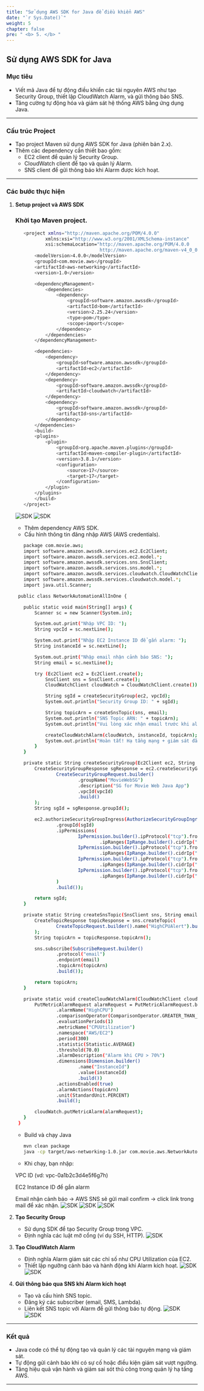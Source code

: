 ```yaml
---
title: "Sử dụng AWS SDK for Java để điều khiển AWS"
date: "`r Sys.Date()`"
weight: 5
chapter: false
pre: " <b> 5. </b> "
---
```


##  Sử dụng AWS SDK for Java

### Mục tiêu

- Viết mã Java để tự động điều khiển các tài nguyên AWS như tạo Security Group, thiết lập CloudWatch Alarm, và gửi thông báo SNS.  
- Tăng cường tự động hóa và giám sát hệ thống AWS bằng ứng dụng Java.

---

### Cấu trúc Project

- Tạo project Maven sử dụng AWS SDK for Java (phiên bản 2.x).  
- Thêm các dependency cần thiết bao gồm:  
  - EC2 client để quản lý Security Group.  
  - CloudWatch client để tạo và quản lý Alarm.  
  - SNS client để gửi thông báo khi Alarm được kích hoạt.

---

### Các bước thực hiện

1. **Setup project và AWS SDK**  
   ### Khởi tạo Maven project. 
   ```bash
      <project xmlns="http://maven.apache.org/POM/4.0.0" 
              xmlns:xsi="http://www.w3.org/2001/XMLSchema-instance"
              xsi:schemaLocation="http://maven.apache.org/POM/4.0.0 
                                  http://maven.apache.org/maven-v4_0_0.xsd">
          <modelVersion>4.0.0</modelVersion>
          <groupId>com.movie.aws</groupId>
          <artifactId>aws-networking</artifactId>
          <version>1.0</version>

          <dependencyManagement>
              <dependencies>
                  <dependency>
                      <groupId>software.amazon.awssdk</groupId>
                      <artifactId>bom</artifactId>
                      <version>2.25.24</version>
                      <type>pom</type>
                      <scope>import</scope>
                  </dependency>
              </dependencies>
          </dependencyManagement>

          <dependencies>
              <dependency>
                  <groupId>software.amazon.awssdk</groupId>
                  <artifactId>ec2</artifactId>
              </dependency>
              <dependency>
                  <groupId>software.amazon.awssdk</groupId>
                  <artifactId>cloudwatch</artifactId>
              </dependency>
              <dependency>
                  <groupId>software.amazon.awssdk</groupId>
                  <artifactId>sns</artifactId>
              </dependency>
          </dependencies>
          <build>
          <plugins>
              <plugin>
                  <groupId>org.apache.maven.plugins</groupId>
                  <artifactId>maven-compiler-plugin</artifactId>
                  <version>3.8.1</version>
                  <configuration>
                      <source>17</source>
                      <target>17</target>
                  </configuration>
              </plugin>
          </plugins>
          </build>
      </project>

     ``` 
   ![SDK](/images/5.sdk/5.1.png) 
   ![SDK](/images/5.sdk/5.2.png) 
   - Thêm dependency AWS SDK.  
   - Cấu hình thông tin đăng nhập AWS (AWS credentials).
   ```bash
      package com.movie.aws;
      import software.amazon.awssdk.services.ec2.Ec2Client;
      import software.amazon.awssdk.services.ec2.model.*;
      import software.amazon.awssdk.services.sns.SnsClient;
      import software.amazon.awssdk.services.sns.model.*;
      import software.amazon.awssdk.services.cloudwatch.CloudWatchClient;
      import software.amazon.awssdk.services.cloudwatch.model.*;
      import java.util.Scanner;

    public class NetworkAutomationAllInOne {

      public static void main(String[] args) {
          Scanner sc = new Scanner(System.in);

          System.out.print("Nhập VPC ID: ");
          String vpcId = sc.nextLine();

          System.out.print("Nhập EC2 Instance ID để gắn alarm: ");
          String instanceId = sc.nextLine();

          System.out.print("Nhập email nhận cảnh báo SNS: ");
          String email = sc.nextLine();

          try (Ec2Client ec2 = Ec2Client.create();
              SnsClient sns = SnsClient.create();
              CloudWatchClient cloudWatch = CloudWatchClient.create()) {

              String sgId = createSecurityGroup(ec2, vpcId);
              System.out.println("Security Group ID: " + sgId);

              String topicArn = createSnsTopic(sns, email);
              System.out.println("SNS Topic ARN: " + topicArn);
              System.out.println("Vui lòng xác nhận email trước khi alarm hoạt động.");

              createCloudWatchAlarm(cloudWatch, instanceId, topicArn);
              System.out.println("Hoàn tất! Hạ tầng mạng + giám sát đã được cấu hình.");
          }
      }

      private static String createSecurityGroup(Ec2Client ec2, String vpcId) {
          CreateSecurityGroupResponse sgResponse = ec2.createSecurityGroup(
                  CreateSecurityGroupRequest.builder()
                          .groupName("MovieWebSG")
                          .description("SG for Movie Web Java App")
                          .vpcId(vpcId)
                          .build()
          );
          String sgId = sgResponse.groupId();

          ec2.authorizeSecurityGroupIngress(AuthorizeSecurityGroupIngressRequest.builder()
                  .groupId(sgId)
                  .ipPermissions(
                          IpPermission.builder().ipProtocol("tcp").fromPort(22).toPort(22)
                                  .ipRanges(IpRange.builder().cidrIp("0.0.0.0/0").build()).build(),
                          IpPermission.builder().ipProtocol("tcp").fromPort(80).toPort(80)
                                  .ipRanges(IpRange.builder().cidrIp("0.0.0.0/0").build()).build(),
                          IpPermission.builder().ipProtocol("tcp").fromPort(443).toPort(443)
                                  .ipRanges(IpRange.builder().cidrIp("0.0.0.0/0").build()).build(),
                          IpPermission.builder().ipProtocol("tcp").fromPort(3306).toPort(3306)
                                  .ipRanges(IpRange.builder().cidrIp("10.0.0.0/16").build()).build()
                  )
                  .build());

          return sgId;
      }

      private static String createSnsTopic(SnsClient sns, String email) {
          CreateTopicResponse topicResponse = sns.createTopic(
                  CreateTopicRequest.builder().name("HighCPUAlert").build()
          );
          String topicArn = topicResponse.topicArn();

          sns.subscribe(SubscribeRequest.builder()
                  .protocol("email")
                  .endpoint(email)
                  .topicArn(topicArn)
                  .build());

          return topicArn;
      }

      private static void createCloudWatchAlarm(CloudWatchClient cloudWatch, String instanceId, String topicArn) {
          PutMetricAlarmRequest alarmRequest = PutMetricAlarmRequest.builder()
                  .alarmName("HighCPU")
                  .comparisonOperator(ComparisonOperator.GREATER_THAN_THRESHOLD)
                  .evaluationPeriods(1)
                  .metricName("CPUUtilization")
                  .namespace("AWS/EC2")
                  .period(300)
                  .statistic(Statistic.AVERAGE)
                  .threshold(70.0)
                  .alarmDescription("Alarm khi CPU > 70%")
                  .dimensions(Dimension.builder()
                          .name("InstanceId")
                          .value(instanceId)
                          .build())
                  .actionsEnabled(true)
                  .alarmActions(topicArn)
                  .unit(StandardUnit.PERCENT)
                  .build();

          cloudWatch.putMetricAlarm(alarmRequest);
      }
    }
   ```
   - Build và chạy Java
   ```bash
      mvn clean package
      java -cp target/aws-networking-1.0.jar com.movie.aws.NetworkAutomationAllInOne
   ```
   - Khi chạy, bạn nhập:

    VPC ID (vd: vpc-0a1b2c3d4e5f6g7h)

    EC2 Instance ID để gắn alarm  

    Email nhận cảnh báo → AWS SNS sẽ gửi mail confirm → click link trong mail để xác nhận.
    ![SDK](/images/5.sdk/5.3.png) 
    ![SDK](/images/5.sdk/5.4.png)
    ![SDK](/images/5.sdk/5.5.png)  
 
2. **Tạo Security Group**  
   - Sử dụng SDK để tạo Security Group trong VPC.  
   - Định nghĩa các luật mở cổng (ví dụ SSH, HTTP).
     ![SDK](/images/5.sdk/5.6.png) 

3. **Tạo CloudWatch Alarm**  
   - Định nghĩa Alarm giám sát các chỉ số như CPU Utilization của EC2.  
   - Thiết lập ngưỡng cảnh báo và hành động khi Alarm kích hoạt.
  ![SDK](/images/5.sdk/5.7.png)
  ![SDK](/images/5.sdk/5.8.png)

4. **Gửi thông báo qua SNS khi Alarm kích hoạt**  
   - Tạo và cấu hình SNS topic.  
   - Đăng ký các subscriber (email, SMS, Lambda).  
   - Liên kết SNS topic với Alarm để gửi thông báo tự động.
  ![SDK](/images/5.sdk/5.9.png) 
  ![SDK](/images/5.sdk/5.10.png) 
---

### Kết quả

- Java code có thể tự động tạo và quản lý các tài nguyên mạng và giám sát.  
- Tự động gửi cảnh báo khi có sự cố hoặc điều kiện giám sát vượt ngưỡng.  
- Tăng hiệu quả vận hành và giảm sai sót thủ công trong quản lý hạ tầng AWS.

---

